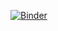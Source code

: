 [![Binder](https://mybinder.org/badge_logo.svg)](https://mybinder.org/v2/gh/zkzhao33/azureComputerVisionAPITest/master)

